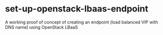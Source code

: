 # set-up-openstack-lbaas-endpoint
A working proof of concept of creating an endpoint (load balanced VIP with DNS name) using OpenStack LBaaS
